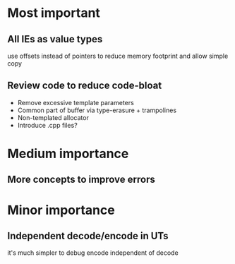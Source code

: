 # Most important
## All IEs as value types
use offsets instead of pointers to reduce memory footprint and allow simple copy
## Review code to reduce code-bloat
* Remove excessive template parameters
* Common part of buffer via type-erasure + trampolines
* Non-templated allocator
* Introduce .cpp files?

# Medium importance
## More concepts to improve errors

# Minor importance
## Independent decode/encode in UTs
it's much simpler to debug encode independent of decode
